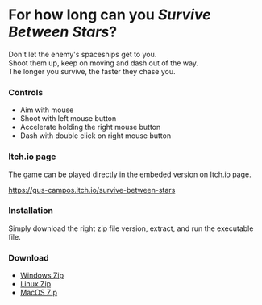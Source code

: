 # For how long can you *Survive Between Stars*?

Don't let the enemy's spaceships get to you. \
Shoot them up, keep on moving and dash out of the way. \
The longer you survive, the faster they chase you.

### Controls

- Aim with mouse
- Shoot with left mouse button
- Accelerate holding the right mouse button
- Dash with double click on right mouse button

### Itch.io page

The game can be played directly in the embeded version on Itch.io page.

https://gus-campos.itch.io/survive-between-stars

### Installation

Simply download the right zip file version, extract, and run the executable file.

### Download

- [Windows Zip](https://github.com/gus-campos/survive-between-stars/raw/master/Build/Windows/Survive-Between-Stars-Windows.zip)
- [Linux Zip](https://github.com/gus-campos/survive-between-stars/raw/master/Build/Linux/Survive-Between-Stars-Linux.zip)
- [MacOS Zip](https://github.com/gus-campos/survive-between-stars/raw/master/Build/MacOS/Survive-Between-Stars-MacOS.zip)

